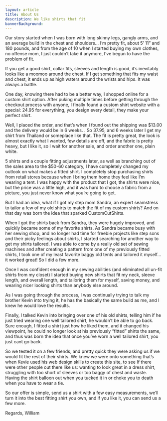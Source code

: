 ```yaml
---
layout: article
title: About Us
description: We like shirts that fit
bannerBackground:
---
```

Our story started when I was born with long skinny legs, gangly arms, and an average build in the chest and shoulders… I’m pretty fit, about 5’ 11” and 180 pounds, and from the age of 10 when I started buying my own clothes, no offense mom, I just couldn’t take it anymore, I’ve begun to have the problem of fit.

If you get a good shirt, collar fits, sleeves and length is good, it’s inevitably looks like a moomoo around the chest. If I get something that fits my waist and chest, it ends up as high waters around the wrists and hips. It was always a battle.

One day, knowing there had to be a better way, I shopped online for a custom shirt option. After puking multiple times before getting through the checkout process with anyone, I finally found a custom shirt website with a special: 24.95 for everything, you design every detail, they make your perfect shirt.

Well, I placed the order, and that’s when I found out the shipping was $13.00 and the delivery would be in 6 weeks. . So 37.95, and 6 weeks later I get my shirt from Thailand or someplace like that. The fit is pretty great, the look is almost exactly what I wanted, few details are off, and the fabric is pretty heavy, but I like it, so I wait for another sale, and order another one, plain white.

5 shirts and a couple fitting adjustments later, as well as branching out of the sales area to the $50-60  category, I have completely changed my outlook on what makes a fitted shirt. I completely stop purchasing shirts from retail stores because when I bring them home they feel like I’m wearing a tent. I was happy with the product that I got, the shirts were nice, but the price was a little high, and it was hard to choose a fabric from a picture, you just never know what you’re going to get.

But I had an idea, what if I got my step mom Sandra, an expert seamstress to tailor a few of my old shirts to match the fit of my custom shirts? And on that day was born the idea that sparked CustomCutShirts.

When I got the shirts back from Sandra, they were hugely improved, and quickly became some of my favorite shirts. As Sandra became busy with her sewing shop, and no longer had time for freebie projects like step sons and their picky feelings about shirts, I started searching for another way to get my shirts tailored. I was able to come by a really old set of sewing machines and after creating a pattern from one of my previously fitted shirts, I took one of my least favorite baggy old tents and tailored it myself... it worked great! So I did a few more.

Once I was confident enough in my sewing abilities (and eliminated all un-fit shirts from my closet) I started buying new shirts that fit my neck, sleeve length, and overall length, and tailoring them for myself, saving money, and wearing nicer looking shirts than anybody else around. 

As I was going through the process, I was continually trying to talk my brother Kevin into trying it, he has the basically the same build as me, and I knew he would love the results.

Finally, I talked Kevin into bringing over one of his old shirts, telling him if he just tried wearing one well tailored shirt, he wouldn’t be able to go back. Sure enough, I fitted a shirt just how he liked them, and it changed his viewpoint, he could no longer look at his previously “fitted” shirts the same, and thus was born the idea that once you’ve worn a well tailored shirt, you just cant go back.

So we tested it on a few friends, and pretty quick they were asking us if we would fit the rest of their shirts. We knew we were onto something that’s when Kevie used his web design skills to create this site, to see If there were other people out there like us: wanting to look great in a dress shirt, struggling with too short of sleeves or too baggy of chest and waste. Having the shirt balloon out when you tucked it in or choke you to death when you have to wear a tie.

So our offer is simple, send us a shirt with a few easy measurements, we’ll turn it into the best fitting shirt you own, and if you like it, you can send us a few more. 

Regards,
William